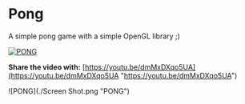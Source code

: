 # Pong
A simple pong game with a simple OpenGL library ;)

[![PONG](http://img.youtube.com/vi/dmMxDXqo5UA.jpg)](https://youtu.be/dmMxDXqo5UA)

**Share the video with:** [https://youtu.be/dmMxDXqo5UA](https://youtu.be/dmMxDXqo5UA "https://youtu.be/dmMxDXqo5UA")

![PONG](./Screen Shot.png "PONG")



